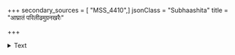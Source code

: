 +++
secondary_sources = [ "MSS_4410",]
jsonClass = "Subhaashita"
title = "आघ्रातं परिलीढमुग्रनखरैः"

+++

<details><summary>Text</summary>

आघ्रातं परिलीढमुग्रनखरैः क्षुण्णं च यच्चर्वितं क्षिप्तं यद् भुवि नीरसत्वकुपितेनेति व्यथां मा कृथाः।  
हे माणिक्य तवैतदेव कुशलं यद्वानरेणाग्रहाद् अन्तःसत्त्वनिरूपणाय सहसा चूर्णीकृतं नाश्मना॥
</details>
